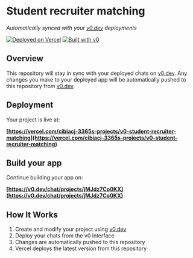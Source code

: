 # Student recruiter matching

*Automatically synced with your [v0.dev](https://v0.dev) deployments*

[![Deployed on Vercel](https://img.shields.io/badge/Deployed%20on-Vercel-black?style=for-the-badge&logo=vercel)](https://vercel.com/cibiacj-3365s-projects/v0-student-recruiter-matching)
[![Built with v0](https://img.shields.io/badge/Built%20with-v0.dev-black?style=for-the-badge)](https://v0.dev/chat/projects/jMJdz7Co0KX)

## Overview

This repository will stay in sync with your deployed chats on [v0.dev](https://v0.dev).
Any changes you make to your deployed app will be automatically pushed to this repository from [v0.dev](https://v0.dev).

## Deployment

Your project is live at:

**[https://vercel.com/cibiacj-3365s-projects/v0-student-recruiter-matching](https://vercel.com/cibiacj-3365s-projects/v0-student-recruiter-matching)**

## Build your app

Continue building your app on:

**[https://v0.dev/chat/projects/jMJdz7Co0KX](https://v0.dev/chat/projects/jMJdz7Co0KX)**

## How It Works

1. Create and modify your project using [v0.dev](https://v0.dev)
2. Deploy your chats from the v0 interface
3. Changes are automatically pushed to this repository
4. Vercel deploys the latest version from this repository